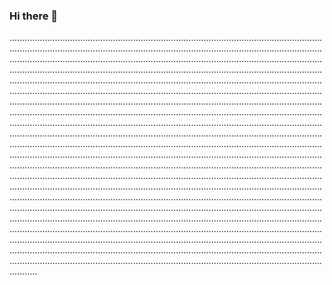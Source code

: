 ### Hi there 👋

...................................................................................................................................................................................................................................................................................................................................................................................................................................................................................................................................................................................................................................................................................................................................................................................................................................................................................................................................................................................................................................................................................................................................................................................................................................................................................................................................................................................................................................................................................................................................................................................................................................................................................................................................................................................................................................................................................................................................................................................................................................................................................................................................................................................................................................................................................................................................................................................................................................................................................................................................................................................................................................................................................................................................................................................................................................................